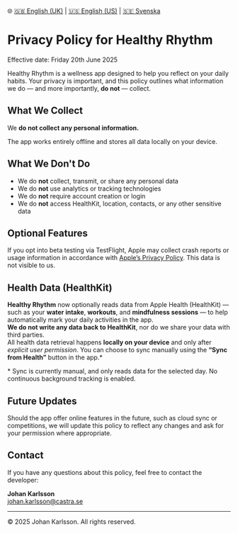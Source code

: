 🌐 [🇬🇧 English (UK)](./index.md) | [🇺🇸 English (US)](./index-us.md) | [🇸🇪 Svenska](./index-sv.md)

# Privacy Policy for Healthy Rhythm

Effective date: Friday 20th June 2025

Healthy Rhythm is a wellness app designed to help you reflect on your daily habits. Your privacy is important, and this policy outlines what information we do — and more importantly, **do not** — collect.

## What We Collect

We **do not collect any personal information.**

The app works entirely offline and stores all data locally on your device.

## What We Don't Do

- We do **not** collect, transmit, or share any personal data
- We do **not** use analytics or tracking technologies
- We do **not** require account creation or login
- We do **not** access HealthKit, location, contacts, or any other sensitive data

## Optional Features

If you opt into beta testing via TestFlight, Apple may collect crash reports or usage information in accordance with [Apple’s Privacy Policy](https://www.apple.com/legal/privacy/en-ww/). This data is not visible to us.

## Health Data (HealthKit)

**Healthy Rhythm** now optionally reads data from Apple Health (HealthKit) — such as your **water intake**, **workouts**, and **mindfulness sessions** — to help automatically mark your daily activities in the app.  
**We do not write any data back to HealthKit**, nor do we share your data with third parties.  
All health data retrieval happens **locally on your device** and only after *explicit user permission*. You can choose to sync manually using the **“Sync from Health”** button in the app.*

\* Sync is currently manual, and only reads data for the selected day. No continuous background tracking is enabled.

## Future Updates

Should the app offer online features in the future, such as cloud sync or competitions, we will update this policy to reflect any changes and ask for your permission where appropriate.

## Contact

If you have any questions about this policy, feel free to contact the developer:

**Johan Karlsson**  
[johan.karlsson@castra.se](mailto:johan.karlsson@castra.se)

---

© 2025 Johan Karlsson. All rights reserved.



